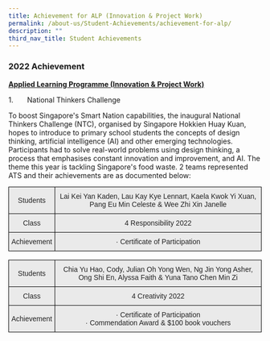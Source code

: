 ```yaml
---
title: Achievement for ALP (Innovation & Project Work)
permalink: /about-us/Student-Achievements/achievement-for-alp/
description: ""
third_nav_title: Student Achievements
---
```

### 2022 Achievement

**<u>Applied Learning Programme (Innovation & Project Work)</u>**

1.       National Thinkers Challenge

To boost Singapore's Smart Nation capabilities, the inaugural National Thinkers Challenge (NTC), organised by Singapore Hokkien Huay Kuan, hopes to introduce to primary school students the concepts of design thinking, artificial intelligence (AI) and other emerging technologies. Participants had to solve real-world problems using design thinking, a process that emphasises constant innovation and improvement, and AI. The theme this year is tackling Singapore's food waste. 2 teams represented ATS and their achievements are as documented below:

<style type="text/css">
.tg  {border-collapse:collapse;border-spacing:0;margin:0px auto;}
.tg td{border-color:black;border-style:solid;border-width:1px;font-family:Arial, sans-serif;font-size:14px;
  overflow:hidden;padding:10px 5px;word-break:normal;}
.tg th{border-color:black;border-style:solid;border-width:1px;font-family:Arial, sans-serif;font-size:14px;
  font-weight:normal;overflow:hidden;padding:10px 5px;word-break:normal;}
.tg .tg-ii8k{background-color:#EAEAEA;color:#222;text-align:center;vertical-align:top}
.tg .tg-ku5w{background-color:#EAEAEA;color:#222;text-align:center;vertical-align:middle}
</style>
<table class="tg">
<tbody>
  <tr>
    <td class="tg-ku5w">Students</td>
    <td class="tg-ii8k">Lai Kei Yan Kaden, Lau Kay Kye Lennart, Kaela Kwok Yi Xuan, Pang Eu Min Celeste &amp; Wee Zhi Xin Janelle</td>
  </tr>
  <tr>
    <td class="tg-ku5w">Class</td>
    <td class="tg-ii8k">4 Responsibility 2022</td>
  </tr>
  <tr>
    <td class="tg-ku5w">Achievement</td>
    <td class="tg-ii8k">·         Certificate of Participation</td>
  </tr>
</tbody>
</table>

<br>

<style type="text/css">
.tg  {border-collapse:collapse;border-spacing:0;margin:0px auto;}
.tg td{border-color:black;border-style:solid;border-width:1px;font-family:Arial, sans-serif;font-size:14px;
  overflow:hidden;padding:10px 5px;word-break:normal;}
.tg th{border-color:black;border-style:solid;border-width:1px;font-family:Arial, sans-serif;font-size:14px;
  font-weight:normal;overflow:hidden;padding:10px 5px;word-break:normal;}
.tg .tg-ii8k{background-color:#EAEAEA;color:#222;text-align:center;vertical-align:top}
.tg .tg-ku5w{background-color:#EAEAEA;color:#222;text-align:center;vertical-align:middle}
</style>
<table class="tg">
<tbody>
  <tr>
    <td class="tg-ku5w">Students</td>
    <td class="tg-ii8k">Chia Yu Hao, Cody, Julian Oh Yong Wen, Ng Jin Yong Asher, Ong Shi En, Alyssa Faith &amp; Yuna Tano Chen Min Zi</td>
  </tr>
  <tr>
    <td class="tg-ku5w">Class</td>
    <td class="tg-ii8k">4 Creativity 2022</td>
  </tr>
  <tr>
    <td class="tg-ku5w">Achievement</td>
    <td class="tg-ii8k">·         Certificate of Participation<br>·         Commendation Award &amp; $100 book vouchers</td>
  </tr>
</tbody>
</table>